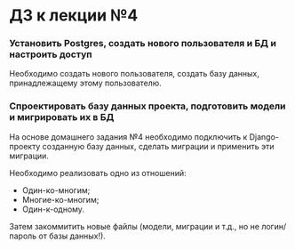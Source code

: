 # ДЗ к лекции №4

### Установить Postgres, создать нового пользователя и БД и настроить доступ
Необходимо создать нового пользователя, создать базу данных, принадлежащему этому пользователю.

### Спроектировать базу данных проекта, подготовить модели и мигрировать их в БД
На основе домашнего задания №4 необходимо подключить к Django-проекту созданную базу данных, сделать миграции и применить
эти миграции.

Необходимо реализовать одно из отношений:
- Один-ко-многим;
- Многие-ко-многим;
- Один-к-одному.

Затем закоммитить новые файлы (модели, миграции и т.д., но не логин/пароль от базы данных!).